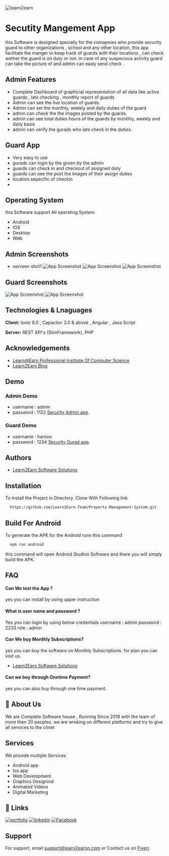 
![learn2earn](https://learn2earnn.com/Portfolio/learn2earn_institute.jpeg)


# Secutity Mangement App
this Software is designed specially for the comapnies who provide security guard to other organizations , school and any other location, this app facilitate the manger to keep track of guards with their locations , can check wether the guard is on duty or not. in case of any suspecious activity guard can take the picture of and admin can easly send check .

  


## Admin Features
- Complete Dashboard of graphicial representation of all data like active guards , late checking , monthly report of guards 
- Admin can see the live location of guards. 
- Admin can set the monthly, weekly and daily duties of the guard 
- admin can check the the images posted by the guards. 
- admin can see total duties hours of the guards by monthly, weekly and daily basis
- admin can verify the gurads who late check in the duties. 

## Guard App
- Very easy to use 
- gurads can login by the givien by the admin 
- guards can check in and checkout of assigned duty 
- guards can see the post the images of their assign duties 
- location sepecific of checkin
-  



## Operating System 
this Software support All operating System 
- Android
- IOS
- Desktop
- Web
## Admin Screenshots

 - secreen shot1
 ![App Screenshot](Screenshot/1.PNG)
![App Screenshot](Screenshot/2.PNG)
![App Screenshot](Screenshot/3.PNG)

## Guard Screenshots

![App Screenshot](Screenshot/mobile(1).png)
![App Screenshot](Screenshot/mobile.png)
## Technologies & Lnaguages 

**Client:** Ionic 6.0 , Capacitor 3.0 & above , Angular , Java Script 

**Server:** REST API's (SlimFramework), PHP 


## Acknowledgements

 - [Learn@Earn Professional Institute Of Computer Science](https://learn2earnn.com)
 - [Learn2Earn Blog](https://ioniccapacitor.com)
 


## Demo
### Admin Demo

 - username : admin
 - password : 1122
[Security Admin app](https://learn2earn-security-admin.netlify.app).


 ### Guard Demo
 - username : haroon
 - password : 1234
[Security Gurad app](https://learn2earn-security-guard-app.netlify.app).



## Authors

- [Learn2Earn Software Solutions](https://github.com/orgs/Learn2Earn-Team)


## Installation

To Install the Project in Directory. Clone With Following link 

```bash
  https://github.com/Learn2Earn-Team/Property-Management-System.git
```
    
## Build For Android

To generate the APK for the Android runn this command 


```bash
  npm run android
```

this command will open Android Studion Software 
and there you will simply build the APK.


## FAQ

#### Can We test the App ?

yes you can install by using upper instruction 

#### What is user name and password ?

Yes you can login by using below credentials
username : admin
password : 2233
role : admin

#### Can We buy Monthly Subscriptions?
yes you can buy the software on Monthly Subscriptions.
for plan you can visit us.
- [Learn2Earn Software Solutions](https://github.com/orgs/Learn2Earn-Team)

#### Can we buy through Onetime Payment?

yes you can also buy through one time payment.
## 🚀 About Us
We are Complete Software house , Running Since 2018 with the team of more then 20 peoples.
we are wroking on different platforms and try to give all services to the clinet 




## Services 
We provide multiple Services
- Android app 
- Ios app 
- Web Development 
- Graphics Designind 
- Animated Videos 
- Digital Marketing 
## 🔗 Links
[![portfolio](https://img.shields.io/badge/my_portfolio-000?style=for-the-badge&logo=ko-fi&logoColor=white)](https://learn2earnn.com/L2E_Portfolio.html)
[![linkedin](https://img.shields.io/badge/linkedin-0A66C2?style=for-the-badge&logo=linkedin&logoColor=white)](https://www.linkedin.com/in/learn2earn-software-solutions-2b62b9262/)
[![Facebook](https://img.shields.io/badge/Facebook-1DA1F2?style=for-the-badge&logo=facebook&logoColor=white)](https://web.facebook.com/Learn2Earn.Institute)


## Support

For support, email support@learn2earnn.com or Contact us on  [Fiverr](https://www.fiverr.com/learn2earnpk).


